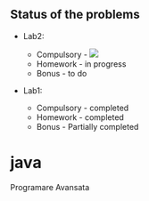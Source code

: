 ## Status of the problems

- Lab2:
    - Compulsory - ![](https://us-central1-progress-markdown.cloudfunctions.net/progress/100)
    - Homework - in progress
    - Bonus - to do

- Lab1:
    - Compulsory - completed
    - Homework - completed
    - Bonus - Partially completed



# java
Programare Avansata
